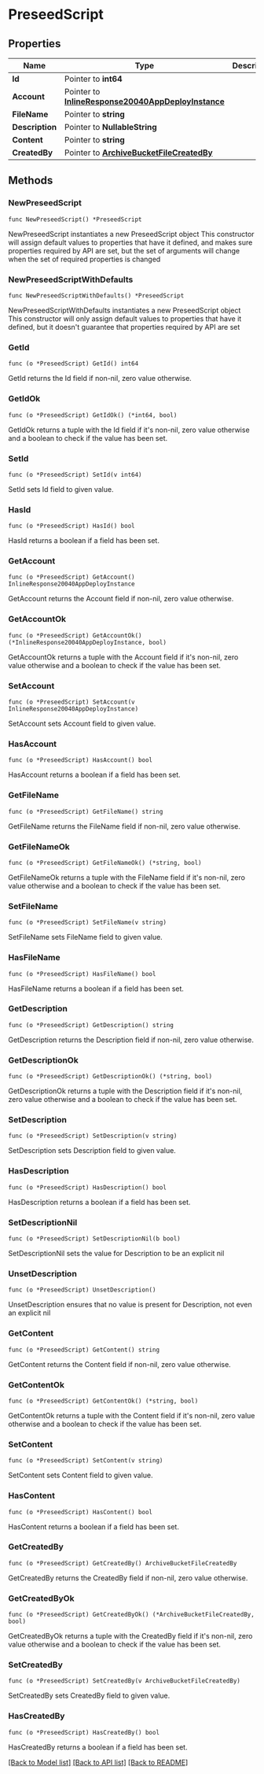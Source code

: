 # PreseedScript

## Properties

Name | Type | Description | Notes
------------ | ------------- | ------------- | -------------
**Id** | Pointer to **int64** |  | [optional] 
**Account** | Pointer to [**InlineResponse20040AppDeployInstance**](inline_response_200_40_appDeploy_instance.md) |  | [optional] 
**FileName** | Pointer to **string** |  | [optional] 
**Description** | Pointer to **NullableString** |  | [optional] 
**Content** | Pointer to **string** |  | [optional] 
**CreatedBy** | Pointer to [**ArchiveBucketFileCreatedBy**](archiveBucketFile_createdBy.md) |  | [optional] 

## Methods

### NewPreseedScript

`func NewPreseedScript() *PreseedScript`

NewPreseedScript instantiates a new PreseedScript object
This constructor will assign default values to properties that have it defined,
and makes sure properties required by API are set, but the set of arguments
will change when the set of required properties is changed

### NewPreseedScriptWithDefaults

`func NewPreseedScriptWithDefaults() *PreseedScript`

NewPreseedScriptWithDefaults instantiates a new PreseedScript object
This constructor will only assign default values to properties that have it defined,
but it doesn't guarantee that properties required by API are set

### GetId

`func (o *PreseedScript) GetId() int64`

GetId returns the Id field if non-nil, zero value otherwise.

### GetIdOk

`func (o *PreseedScript) GetIdOk() (*int64, bool)`

GetIdOk returns a tuple with the Id field if it's non-nil, zero value otherwise
and a boolean to check if the value has been set.

### SetId

`func (o *PreseedScript) SetId(v int64)`

SetId sets Id field to given value.

### HasId

`func (o *PreseedScript) HasId() bool`

HasId returns a boolean if a field has been set.

### GetAccount

`func (o *PreseedScript) GetAccount() InlineResponse20040AppDeployInstance`

GetAccount returns the Account field if non-nil, zero value otherwise.

### GetAccountOk

`func (o *PreseedScript) GetAccountOk() (*InlineResponse20040AppDeployInstance, bool)`

GetAccountOk returns a tuple with the Account field if it's non-nil, zero value otherwise
and a boolean to check if the value has been set.

### SetAccount

`func (o *PreseedScript) SetAccount(v InlineResponse20040AppDeployInstance)`

SetAccount sets Account field to given value.

### HasAccount

`func (o *PreseedScript) HasAccount() bool`

HasAccount returns a boolean if a field has been set.

### GetFileName

`func (o *PreseedScript) GetFileName() string`

GetFileName returns the FileName field if non-nil, zero value otherwise.

### GetFileNameOk

`func (o *PreseedScript) GetFileNameOk() (*string, bool)`

GetFileNameOk returns a tuple with the FileName field if it's non-nil, zero value otherwise
and a boolean to check if the value has been set.

### SetFileName

`func (o *PreseedScript) SetFileName(v string)`

SetFileName sets FileName field to given value.

### HasFileName

`func (o *PreseedScript) HasFileName() bool`

HasFileName returns a boolean if a field has been set.

### GetDescription

`func (o *PreseedScript) GetDescription() string`

GetDescription returns the Description field if non-nil, zero value otherwise.

### GetDescriptionOk

`func (o *PreseedScript) GetDescriptionOk() (*string, bool)`

GetDescriptionOk returns a tuple with the Description field if it's non-nil, zero value otherwise
and a boolean to check if the value has been set.

### SetDescription

`func (o *PreseedScript) SetDescription(v string)`

SetDescription sets Description field to given value.

### HasDescription

`func (o *PreseedScript) HasDescription() bool`

HasDescription returns a boolean if a field has been set.

### SetDescriptionNil

`func (o *PreseedScript) SetDescriptionNil(b bool)`

 SetDescriptionNil sets the value for Description to be an explicit nil

### UnsetDescription
`func (o *PreseedScript) UnsetDescription()`

UnsetDescription ensures that no value is present for Description, not even an explicit nil
### GetContent

`func (o *PreseedScript) GetContent() string`

GetContent returns the Content field if non-nil, zero value otherwise.

### GetContentOk

`func (o *PreseedScript) GetContentOk() (*string, bool)`

GetContentOk returns a tuple with the Content field if it's non-nil, zero value otherwise
and a boolean to check if the value has been set.

### SetContent

`func (o *PreseedScript) SetContent(v string)`

SetContent sets Content field to given value.

### HasContent

`func (o *PreseedScript) HasContent() bool`

HasContent returns a boolean if a field has been set.

### GetCreatedBy

`func (o *PreseedScript) GetCreatedBy() ArchiveBucketFileCreatedBy`

GetCreatedBy returns the CreatedBy field if non-nil, zero value otherwise.

### GetCreatedByOk

`func (o *PreseedScript) GetCreatedByOk() (*ArchiveBucketFileCreatedBy, bool)`

GetCreatedByOk returns a tuple with the CreatedBy field if it's non-nil, zero value otherwise
and a boolean to check if the value has been set.

### SetCreatedBy

`func (o *PreseedScript) SetCreatedBy(v ArchiveBucketFileCreatedBy)`

SetCreatedBy sets CreatedBy field to given value.

### HasCreatedBy

`func (o *PreseedScript) HasCreatedBy() bool`

HasCreatedBy returns a boolean if a field has been set.


[[Back to Model list]](../README.md#documentation-for-models) [[Back to API list]](../README.md#documentation-for-api-endpoints) [[Back to README]](../README.md)


